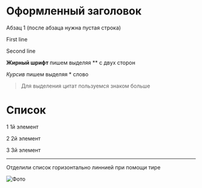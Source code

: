Оформленный заголовок
=

Абзац 1 (после абзаца нужна пустая строка)

First line  

Second line

**Жирный шрифт** пишем выделяя ** с двух сторон

*Курсив* пишем выделяя * слово

> Для выделения цитат пользуемся знаком больше

Список
=
1 1й элемент

2 2й элемент

3 3й элемент

---
Отделили список горизонтально линнией при помощи тире

![Фото]()


